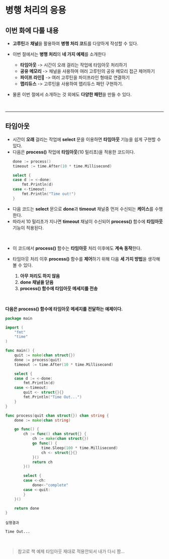 # **병행 처리의 응용**
## **이번 화에 다룰 내용**
- **고루틴**과 **채널**을 활용하여 **병행 처리 코드**를 다양하게 작성할 수 있다.

- 이번 절에서는 **병행 처리**의 **네 가지 예제**를 소개한다
    - **타임아웃** -> 시간이 오래 걸리는 작업에 타임아웃 처리하기
    - **공유 메모리** -> 채널을 사용하여 여러 고루틴의 공유 메모리 접근 제어하기
    - **파이프 라인** -> 여러 고루틴을 파이프라인 형태로 연결하기
    - **맵리듀스** -> 고루틴을 사용하여 맵리듀스 패턴 구현하기.

- 물론 이번 절에서 소개하는 것 외에도 **다양한 패턴**을 만들 수 있다.

<br>

---
## **타임아웃**
- 시간이 **오래** 걸리는 작업에 **select** 문을 이용하면 **타임아웃** 기능을 쉽게 구현할 수 있다.
- 다음은 **process()** 작업에 **타임아웃**(10 밀리초)을 적용한 코드이다.
    ~~~go
    done := process()
    timeout := time.After(10 * time.Millisecond)

    select {
    case d := <-done:
        fmt.Println(d)
    case <-timeout:
        fmt.Println("Time out!")
    }
    ~~~
- 다음 코드는 **select** 문으로 **done**과 **timeout** 채널중 먼저 수신되는 **케이스**를 수행한다.
- 따라서 10 밀리초가 지나면 **timeout** 채널이 수신되어 **process()** 함수에 **타임아웃** 기능이 적용된다.

<br>

- 이 코드에서 **process()** 함수는 **타임아웃** 처리 이후에도 **계속 동작**한다.

- 타임아웃 처리 이후 **process()** 함수를 **제어**하기 위해 다음 **세 가지 방법**을 생각해 볼 수 있다.
    1. **아무 처리도 하지 않음**
    2. **done 채널을 닫음**
    3. **process() 함수에 타임아웃 메세지를 전송**

<br>

**다음은 process() 함수에 타임아웃 메세지를 전달하는 예제이다.**
~~~go
package main

import (
	"fmt"
	"time"
)

func main() {
	quit := make(chan struct{})
	done := process(quit)
	timeout := time.After(10 * time.Millisecond)

	select {
	case d := <-done:
		fmt.Println(d)
	case <-timeout:
		quit <- struct{}{}
		fmt.Println("Time Out...")
	}
}

func process(quit chan struct{}) chan string {
	done := make(chan string)

	go func() {
		ch := func() chan struct{} {
			ch := make(chan struct{})
			go func() {
				time.Sleep(100 * time.Millisecond)
				ch <- struct{}{}
			}()
			return ch
		}()

		select {
		case <-ch:
			done<-"complete"
		case <-quit:
		}
	}()

	return done
}
~~~
~~~
실행결과

Time Out...
~~~
<br>

> 참고로 책 예제 타임아웃 재대로 적용안되서 내가 다시 짬...